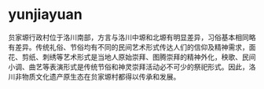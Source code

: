 # yunjiayuan
贠家塬行政村位于洛川南部，方言与洛川中塬和北塬有明显差异，习俗基本相同略有差异。传统礼俗、节俗均有不同的民间艺术形式传达人们的信仰及精神需求，面花、剪纸、刺绣等艺术形式是当地人原始崇拜、图腾崇拜的精神外化，秧歌、民间小调、曲艺等表演形式是传统节俗和神灵崇拜活动必不可少的祭祀形式。因此，洛川非物质文化遗产原生态在贠家塬村都得以传承和发展。

